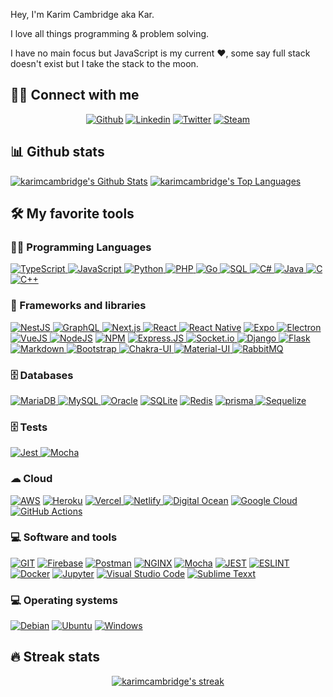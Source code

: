 Hey, I'm Karim Cambridge aka Kar.

I love all things programming & problem solving.

I have no main focus but JavaScript is my current ❤️, some say full stack doesn't exist but I take the stack to the moon.


<!-- MORE https://github.com/alexandresanlim/Badges4-README.md-Profile -->


## 🙋‍♂️ Connect with me

<!-- Badges template - https://github.com/badges/shields -->
<p align="center">
    <a href="https://github.com/karimcambridge" target="_blank">
        <img alt="Github"
             src="https://img.shields.io/badge/GitHub-100000?style=for-the-badge&logo=github&logoColor=white"></a>
    <a href="https://www.linkedin.com/in/karimcambridge/" target="_blank">
        <img alt="Linkedin"
             src="https://img.shields.io/badge/LinkedIn-0077B5?style=for-the-badge&logo=linkedin&logoColor=white"></a>
    <a href="https://www.twitter.com/karimcambridge" target="_blank">
        <img alt="Twitter"
             src="https://img.shields.io/badge/Twitter-1DA1F2?style=for-the-badge&logo=twitter&logoColor=white"></a>
    <a href="https://steamcommunity.com/id/Kar2k/home/" target="_blank">
        <img alt="Steam"
             src="https://img.shields.io/badge/Steam-000000?style=for-the-badge&logo=steam&logoColor=white"></a>
</p>


## 📊 Github stats
<p>
    <a align="center" href="https://github-readme-stats.vercel.app/api?username=karimcambridge&show_icons=true&count_private=true&theme=react&hide_border=true&bg_color=1F222E&title_color=F85D7F&icon_color=F8D866"><img alt="karimcambridge's Github Stats"
                    src="https://github-readme-stats.vercel.app/api?username=karimcambridge&show_icons=true&count_private=true&theme=react&hide_border=true&bg_color=1F222E&title_color=F85D7F&icon_color=F8D866" /></a>
  <a align="center" href="https://github-readme-stats.vercel.app/api/top-langs/?username=karimcambridge&langs_count=8&layout=compact&theme=react&hide_border=true&bg_color=1F222E&title_color=F85D7F&icon_color=F8D866">
    <img alt="karimcambridge's Top Languages" src="https://github-readme-stats.vercel.app/api/top-langs/?username=karimcambridge&langs_count=8&layout=compact&theme=react&hide_border=true&bg_color=1F222E&title_color=F85D7F&icon_color=F8D866" /></a>
</p>


## 🛠️ My favorite tools

### 👨‍💻 Programming Languages

<p>
	<a href="#">
	<img alt="TypeScript" src="https://img.shields.io/badge/TypeScript-007ACC?style=for-the-badge&logo=typescript&logoColor=white" />
	</a>
    <a href="#">
        <img alt="JavaScript"
             src="https://img.shields.io/badge/JavaScript-323330?style=for-the-badge&logo=javascript&logoColor=F7DF1E" />
	</a>
    <a href="#">
        <img alt="Python"
             src="https://img.shields.io/badge/Python-3776AB?style=for-the-badge&logo=python&logoColor=white" />
	</a>
    <a href="#">
        <img alt="PHP"
             src="https://img.shields.io/badge/PHP-777BB4?style=for-the-badge&logo=php&logoColor=white" />
	</a>
    <a href="#">
        <img alt="Go"
             src="https://img.shields.io/badge/Go-00ADD8?style=for-the-badge&logo=go&logoColor=white" />
	</a>
    <a href="#">
        <img alt="SQL"
             src="https://img.shields.io/badge/SQL%20-%23025E8C.svg?style=for-the-badge&logo=amazon-dynamodb&logoColor=white" />
	</a>
    <a href="#">
        <img alt="C#"
             src="https://img.shields.io/badge/C%23-239120?style=for-the-badge&logo=c-sharp&logoColor=white" />
	</a>
    <a href="#">
        <img alt="Java"
             src="https://img.shields.io/badge/Java-ED8B00?style=for-the-badge&logo=java&logoColor=white" />
	</a>
    <a href="#">
        <img alt="C"
             src="https://img.shields.io/badge/c-%2300599C.svg?style=for-the-badge&logo=c&logoColor=white" />
	</a>
    <a href="#">
        <img alt="C++"
             src="https://img.shields.io/badge/c++-%2300599C.svg?style=for-the-badge&logo=c%2B%2B&logoColor=white" />
	</a>
</p>


### 🧰 Frameworks and libraries

<p>
    <a href="#">
        <img alt="NestJS"
             src="https://img.shields.io/badge/nest.js-E0234D?style=for-the-badge&logoColor=E0234D">
    </a>
    <a href="#">
        <img alt="GraphQL"
             src="https://img.shields.io/badge/GraphQl-E10098?style=for-the-badge&logo=graphql&logoColor=white"/>
	</a>
    <a href="#">
        <img alt="Next.js"
             src="https://img.shields.io/badge/next.js-000000?style=for-the-badge&logo=nextdotjs&logoColor=white">
    </a>
    <a href="#">
        <img alt="React"
             src="https://img.shields.io/badge/React-20232A?style=for-the-badge&logo=react&logoColor=61DAFB"/>
	</a>
    <a href="#">
        <img alt="React Native"
             src="https://img.shields.io/badge/React_Native-20232A?style=for-the-badge&logo=react&logoColor=61DAFB"></a>
    <a href="#">
        <img alt="Expo"
             src="https://img.shields.io/badge/Expo-1B1F23?style=for-the-badge&logo=expo&logoColor=white"/>
	</a>
    <a href="#">
        <img alt="Electron"
             src="https://img.shields.io/badge/Electron-2B2E3A?style=for-the-badge&logo=electron&logoColor=9FEAF9"/>
	</a>
    <a href="#">
        <img alt="VueJS"
             src="https://img.shields.io/badge/Vue.js-35495E?style=for-the-badge&logo=vuedotjs&logoColor=4FC08D"/>
	</a>
    <a href="#">
        <img alt="NodeJS"
             src="https://img.shields.io/badge/Node.js-339933?style=for-the-badge&logo=nodedotjs&logoColor=white"></a>
    <a href="#">
        <img alt="NPM"
             src="https://img.shields.io/badge/npm-CB3837?style=for-the-badge&logo=npm&logoColor=white"/></a>
    <a href="#">
        <img alt="Express.JS"
             src="https://img.shields.io/badge/Express.js-000000?style=for-the-badge&logo=express&logoColor=white"/>
	</a>
    <a href="#">
        <img alt="Socket.io"
             src="https://img.shields.io/badge/Socket.io-010101?&style=for-the-badge&logo=Socket.io&logoColor=white"/>
	</a>
    <a href="#">
        <img alt="Django"
             src="https://img.shields.io/badge/Django-092E20?style=for-the-badge&logo=django&logoColor=green">
	</a>
    <a href="#">
        <img alt="Flask"
             src="https://img.shields.io/badge/Flask-000000?style=for-the-badge&logo=flask&logoColor=white">
	</a>
    <a href="#">
        <img alt="Markdown"
             src="https://img.shields.io/badge/Markdown-000000?style=for-the-badge&logo=markdown&logoColor=white"/>
	</a>
    <a href="#">
        <img alt="Bootstrap"
             src="https://img.shields.io/badge/Bootstrap-563D7C?style=for-the-badge&logo=bootstrap&logoColor=white"/>
	</a>
    <a href="#">
        <img alt="Chakra-UI"
             src="https://img.shields.io/badge/Chakra--UI-319795?style=for-the-badge&logo=chakra-ui&logoColor=white"/>
	</a>
    <a href="#">
        <img alt="Material-UI"
             src="https://img.shields.io/badge/Material--UI-0081CB?style=for-the-badge&logo=material-ui&logoColor=white"/>
	</a>
    <a href="#">
        <img alt="RabbitMQ"
             src="https://img.shields.io/badge/rabbitmq-%23FF6600.svg?&style=for-the-badge&logo=rabbitmq&logoColor=white"/>
	</a>
</p>

### 🗄️ Databases

<p>
    <a href="#">
        <img alt="MariaDB"
             src="https://img.shields.io/badge/MariaDB-003545?style=for-the-badge&logo=mariadb&logoColor=white"/>
	</a>
    <a href="#">
        <img alt="MySQL"
             src="https://img.shields.io/badge/MySQL-00000F?style=for-the-badge&logo=mysql&logoColor=white"/>
	</a>
    <a href="#">
        <img alt="Oracle"
             src="https://img.shields.io/badge/Oracle-F80000?style=for-the-badge&logo=oracle&logoColor=black"/></a>
    <a href="#">
        <img alt="SQLite"
             src="https://img.shields.io/badge/SQLite-07405E?style=for-the-badge&logo=sqlite&logoColor=white"/></a>
    <a href="#">
        <img alt="Redis"
             src="https://img.shields.io/badge/redis-%23DD0031.svg?&style=for-the-badge&logo=redis&logoColor=white"/></a>
    <a href="#">
        <img alt="prisma"
             src="https://img.shields.io/badge/Prisma-3982CE?style=for-the-badge&logo=Prisma&logoColor=white"/>
	</a>
    <a href="#">
        <img alt="Sequelize"
             src="https://img.shields.io/badge/Sequelize-52B0E7?style=for-the-badge&logo=Sequelize&logoColor=white"/>
	</a>
</p>

### 🗄️ Tests

<p>
	<a href="#">
		<img alt="Jest" src="https://img.shields.io/badge/Jest-323330?style=for-the-badge&logo=Jest&logoColor=white"/>
	</a>
	<a href="#">
		<img alt="Mocha" src="https://img.shields.io/badge/mocha.js-323330?style=for-the-badge&logo=mocha&logoColor=Brown"/>
	</a>
</p>

### ☁ Cloud
<p>
    <a href="#">
        <img alt="AWS"
             src="https://img.shields.io/badge/Amazon_AWS-232F3E?style=for-the-badge&logo=amazon-aws&logoColor=white"/></a>
    <a href="#">
        <img alt="Heroku"
             src="https://img.shields.io/badge/heroku-%23430098.svg?style=for-the-badge&logo=heroku&logoColor=white"/></a>
    <a href="#">
        <img alt="Vercel"
             src="https://img.shields.io/badge/Vercel-000000?style=for-the-badge&logo=vercel&logoColor=white"/>
    </a>
    <a href="#">
        <img alt="Netlify"
             src="https://img.shields.io/badge/Netlify-00C7B7?style=for-the-badge&logo=netlify&logoColor=white"/>
    </a>
    <a href="#">
        <img alt="Digital Ocean"
             src="https://img.shields.io/badge/Digital_Ocean-0080FF?style=for-the-badge&logo=DigitalOcean&logoColor=white"></a>
    <a href="#">
        <img alt="Google Cloud"
             src="https://img.shields.io/badge/Google_Cloud-4285F4?style=for-the-badge&logo=google-cloud&logoColor=white"></a>
    <a href="#">
        <img alt="GitHub Actions"
             src="https://img.shields.io/badge/GitHub_Actions-2088FF?style=for-the-badge&logo=github-actions&logoColor=white"></a>
</p>

### 💻 Software and tools
<p>
    <a href="#">
        <img alt="GIT"
             src="https://img.shields.io/badge/Git-F05032?style=for-the-badge&logo=git&logoColor=white"></a>
    <a href="#">
        <img alt="Firebase"
             src="https://img.shields.io/badge/firebase-ffca28?style=for-the-badge&logo=firebase&logoColor=black"></a>
    <a href="#">
        <img alt="Postman"
             src="https://img.shields.io/badge/Postman-FF6C37?style=for-the-badge&logo=Postman&logoColor=white"></a>
    <a href="#">
        <img alt="NGINX" 
             src="https://img.shields.io/badge/Nginx-009639?style=for-the-badge&logo=nginx&logoColor=white"></a>
    <a href="#">
        <img alt="Mocha" 
             src="https://img.shields.io/badge/Mocha-8D6748?style=for-the-badge&logo=Mocha&logoColor=white"></a>
    <a href="#">
        <img alt="JEST" 
             src="https://img.shields.io/badge/Jest-323330?style=for-the-badge&logo=Jest&logoColor=white"></a>
    <a href="#">
        <img alt="ESLINT" 
             src="https://img.shields.io/badge/eslint-3A33D1?style=for-the-badge&logo=eslint&logoColor=white"></a>
    <a href="#">
        <img alt="Docker"
             src="https://img.shields.io/badge/Docker-2CA5E0?style=for-the-badge&logo=docker&logoColor=white"></a>
    <a href="#">
        <img alt="Jupyter"
             src="https://img.shields.io/badge/Jupyter-F37626.svg?&style=for-the-badge&logo=Jupyter&logoColor=white"></a>
    <a href="#">
        <img alt="Visual Studio Code"
             src="https://img.shields.io/badge/Visual_Studio_Code-0078D4?style=for-the-badge&logo=visual%20studio%20code&logoColor=white"></a>
    <a href="#">
        <img alt="Sublime Texxt"
             src="https://img.shields.io/badge/sublime_text-%23575757.svg?&style=for-the-badge&logo=sublime-text&logoColor=important"></a>
</p>

### 💻 Operating systems
<p>
    <a href="#"><img alt="Debian"
                     src="https://img.shields.io/badge/Debian-A81D33?style=for-the-badge&logo=debian&logoColor=white"></a>
    <a href="#"><img alt="Ubuntu"
                     src="https://img.shields.io/badge/Ubuntu-E95420?style=for-the-badge&logo=ubuntu&logoColor=white"></a>
    <a href="#"><img alt="Windows"
                     src="https://img.shields.io/badge/Windows-0078D6?style=for-the-badge&logo=windows&logoColor=white"></a>
</p>

## 🔥 Streak stats

<!-- GitHub Readme Streak Stats - https://github.com/karimcambridge/github-readme-streak-stats -->
<p align="center">
  <a href="#">
    <img title="🔥 Streak stats" alt="karimcambridge's streak" src="https://github-readme-streak-stats.herokuapp.com/?user=karimcambridge&theme=monokai-metallian&hide_border=true"/>
  </a>
</p>
